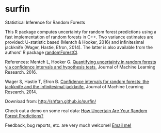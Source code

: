 
# surfin
Statistical Inference for Random Forests

This R package computes uncertainty for random forest predictions using a fast implementation of random forests in C++. Two variance estimates are provided: U-statistic based (Mentch & Hooker, 2016) and infinitesimal jackknife (Wager, Hastie, Efron, 2014). The latter is also available from the authors' R package <a href="http://www.github.com/swager/randomForestCI">randomForestCI</a>.

References:
Mentch L, Hooker G. <a href="http://jmlr.org/papers/v17/14-168.html">Quantifying uncertainty in random forests via confidence intervals and hypothesis tests.</a> Journal of Machine Learning Research. 2016.

Wager S, Hastie T, Efron B. <a href="http://jmlr.org/papers/v15/wager14a.html">Confidence intervals for random forests: the jackknife and the infinitesimal jackknife.</a> Journal of Machine Learning Research. 2014.

Download from: 
http://shftan.github.io/surfin/

Check out a demo on some real data: <a href="http://shftan.github.io/surfin/example.html">How Uncertain Are Your Random Forest Predictions?</a>

Feedback, bug reports, etc. are very much welcome! <a href="mailto:ht395@cornell.edu">Email me!</a>
